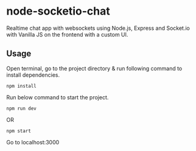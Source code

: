 # node-socketio-chat
Realtime chat app with websockets using Node.js, Express and Socket.io with Vanilla JS on the frontend with a custom UI.
## Usage
Open terminal, go to the project directory & run following command to install dependencies.
```
npm install
```
Run below command to start the project.
```
npm run dev
```
OR
```
npm start
```

Go to localhost:3000